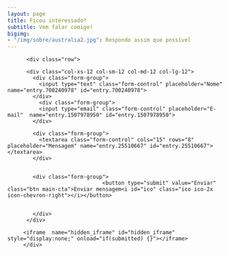 ```yaml
---
layout: page
title: Ficou interessado?
subtitle: Vem falar comigo!
bigimg:
- "/img/sobre/australia2.jpg": Respondo assim que possível
---
```


<form name="gform" id="gform" enctype="text/plain" action="https://docs.google.com/forms/d/e/1FAIpQLSf5uTWIH9_oy5E3R_Cye5ton1hQPg1Kp78jt_Pzvxc8tsWsmA/formResponse" target="hidden_iframe" onsubmit="submitted=true;">

          <div class="row">

          <div class="col-xs-12 col-sm-12 col-md-12 col-lg-12">
            <div class="form-group">
              <input type="text" class="form-control" placeholder="Nome" name="entry.700240978" id="entry.700240978">
            </div>
              <div class="form-group">
              <input type="email" class="form-control" placeholder="E-mail"  name="entry.1507978950" id="entry.1507978950">
            </div>
            
            <div class="form-group">
              <textarea class="form-control" cols="15" rows="8" placeholder="Mensagem" name="entry.25510667" id="entry.25510667"></textarea>
            </div>


            <div class="form-group">
                                  <button type="submit" value="Enviar" class="btn main-cta">Enviar mensagem<i id="ico" class="ico ico-2x icon-chevron-right"></i></button>


            </div>
          </div>
        
         <iframe  name="hidden_iframe" id="hidden_iframe" style="display:none;" onload="if(submitted) {}"></iframe>
         </div>
